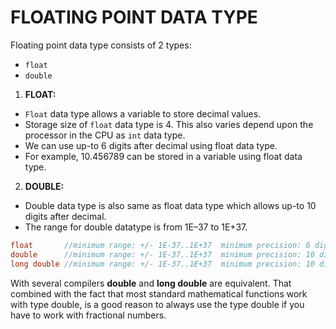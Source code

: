 # FLOATING POINT DATA TYPE
Floating point data type consists of 2 types:
- `float`
- `double`
1. **FLOAT:**
- `Float` data type allows a variable to store decimal values.
- Storage size of `float` data type is 4. This also varies depend upon the processor in the CPU as `int` data type.
- We can use up-to 6 digits after decimal using float data type.
- For example, 10.456789 can be stored in a variable using float data type.

2. **DOUBLE:**
- Double data type is also same as float data type which allows up-to 10 digits after decimal.
- The range for double datatype is from 1E–37 to 1E+37.
```c
float       //minimum range: +/- 1E-37..1E+37  minimum precision: 6 digits
double      //minimum range: +/- 1E-37..1E+37  minimum precision: 10 digits
long double //minimum range: +/- 1E-37..1E+37  minimum precision: 10 digits
```
With several compilers **double** and **long double** are equivalent. 
That combined with the fact that most standard mathematical functions work with type double, is a good reason to always use the type double if you have to work with fractional numbers.

